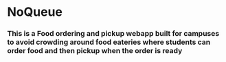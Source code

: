 # NoQueue
<h3>This is a Food ordering and pickup webapp built for campuses to avoid crowding around food eateries where students can order food and then pickup when the order is ready</h3>
